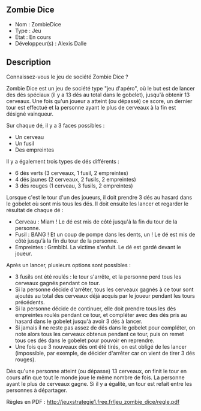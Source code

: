 ## Zombie Dice

- Nom : ZombieDice
- Type : Jeu
- État : En cours
- Développeur(s) : Alexis Dalle


## Description

Connaissez-vous le jeu de société Zombie Dice ?

Zombie Dice est un jeu de société type "jeu d'apéro", où le but est de lancer des dés spéciaux (il y a 13 dés au total dans le gobelet), jusqu'à obtenir 13 cerveaux. Une fois qu'un joueur a atteint (ou dépassé) ce score, un dernier tour est effectué et la personne ayant le plus de cerveaux à la fin est désigné vainqueur.

Sur chaque dé, il y a 3 faces possibles :

- Un cerveau
- Un fusil
- Des empreintes

Il y a également trois types de dés différents :

- 6 dés verts (3 cerveaux, 1 fusil, 2 empreintes)
- 4 dés jaunes (2 cerveaux, 2 fusils, 2 empreintes)
- 3 dés rouges (1 cerveau, 3 fusils, 2 empreintes)

Lorsque c'est le tour d'un des joueurs, il doit prendre 3 dés au hasard dans le gobelet où sont mis tous les dés. Il doit ensuite les lancer et regarder le résultat de chaque dé :

- Cerveau : Miam ! Le dé est mis de côté jusqu'à la fin du tour de la personne.
- Fusil : BANG ! Et un coup de pompe dans les dents, un ! Le dé est mis de côté jusqu'à la fin du tour de la personne.
- Empreintes : Grmblbl. La victime s'enfuit. Le dé est gardé devant le joueur.

Après un lancer, plusieurs options sont possibles :

- 3 fusils ont été roulés : le tour s'arrête, et la personne perd tous les cerveaux gagnés pendant ce tour.
- Si la personne décide d'arrêter, tous les cerveaux gagnés à ce tour sont ajoutés au total des cerveaux déjà acquis par le joueur pendant les tours précédents.
- Si la personne décide de continuer, elle doit prendre tous les dés empreintes roulés pendant ce tour, et compléter avec des dés pris au hasard dans le gobelet jusqu'à avoir 3 dés à lancer.
- Si jamais il ne reste pas assez de dés dans le gobelet pour compléter, on note alors tous les cerveaux obtenus pendant ce tour, puis on remet tous ces dés dans le gobelet pour pouvoir en reprendre.
- Une fois que 3 nouveaux dés ont été tirés, on est obligé de les lancer (impossible, par exemple, de décider d'arrêter car on vient de tirer 3 dés rouges).

Dès qu'une personne atteint (ou dépasse) 13 cerveaux, on finit le tour en cours afin que tout le monde joue le même nombre de fois. La personne ayant le plus de cerveaux gagne. Si il y a égalité, un tour est refait entre les personnes à départager.

Règles en PDF : http://jeuxstrategie1.free.fr/jeu_zombie_dice/regle.pdf